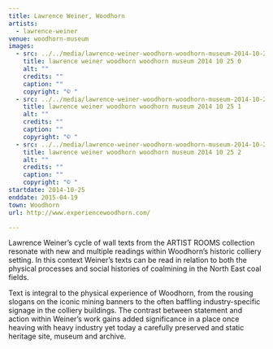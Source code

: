 ```yaml
---
title: Lawrence Weiner, Woodhorn
artists:
  - lawrence-weiner
venue: woodhorn-museum
images:
  - src: ../../media/lawrence-weiner-woodhorn-woodhorn-museum-2014-10-25-0.webp
    title: lawrence weiner woodhorn woodhorn museum 2014 10 25 0
    alt: ""
    credits: ""
    caption: ""
    copyright: "© "
  - src: ../../media/lawrence-weiner-woodhorn-woodhorn-museum-2014-10-25-1.webp
    title: lawrence weiner woodhorn woodhorn museum 2014 10 25 1
    alt: ""
    credits: ""
    caption: ""
    copyright: "© "
  - src: ../../media/lawrence-weiner-woodhorn-woodhorn-museum-2014-10-25-2.webp
    title: lawrence weiner woodhorn woodhorn museum 2014 10 25 2
    alt: ""
    credits: ""
    caption: ""
    copyright: "© "
startdate: 2014-10-25
enddate: 2015-04-19
town: Woodhorn
url: http://www.experiencewoodhorn.com/

---
```


Lawrence Weiner’s cycle of wall texts from the ARTIST ROOMS collection resonate with new and multiple readings within Woodhorn’s historic colliery setting. In this context Weiner’s texts can be read in relation to both the physical processes and social histories of coalmining in the North East coal fields.

Text is integral to the physical experience of Woodhorn, from the rousing slogans on the iconic mining banners to the often baffling industry-specific signage in the colliery buildings. The contrast between statement and action within Weiner’s work gains added significance in a place once heaving with heavy industry yet today a carefully preserved and static heritage site, museum and archive.
